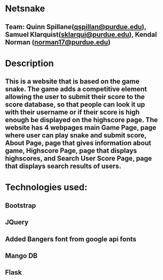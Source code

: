 # Netsnake
## Team: Quinn Spillane(qspillan@purdue.edu), Samuel Klarquist(sklarqui@purdue.edu), Kendal Norman (norman17@purdue.edu)
# Description
## This is a website that is based on the game snake. The game adds a competitive element allowing the user to submit their score to the score database, so that people can look it up with their username or if their score is high enough be displayed on the highscore page. The website has 4 webpages main Game Page, page where user can play snake and submit score, About Page, page that gives information about game, Highscore Page, page that displays highscores, and Search User Score Page, page that displays search results of users. 
# Technologies used:
## Bootstrap
## JQuery
## Added Bangers font from google api fonts
## Mango DB
## Flask